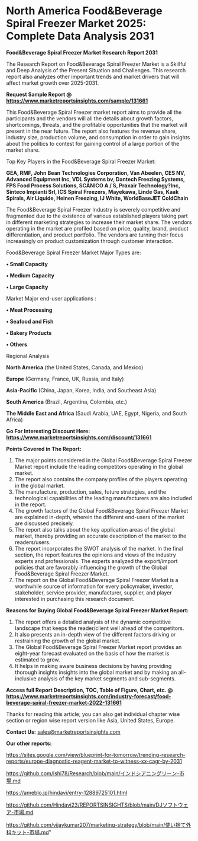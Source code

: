 # North America Food&Beverage Spiral Freezer Market 2025: Complete Data Analysis 2031

<strong>Food&Beverage Spiral Freezer Market Research Report 2031</strong>

The Research Report on Food&Beverage Spiral Freezer Market is a Skillful and Deep Analysis of the Present Situation and Challenges. This research report also analyzes other important trends and market drivers that will affect market growth over 2025-2031.

<strong>Request Sample Report @ <a href=https://www.marketreportsinsights.com/sample/131661>https://www.marketreportsinsights.com/sample/131661</a></strong>

This Food&Beverage Spiral Freezer market report aims to provide all the participants and the vendors will all the details about growth factors, shortcomings, threats, and the profitable opportunities that the market will present in the near future. The report also features the revenue share, industry size, production volume, and consumption in order to gain insights about the politics to contest for gaining control of a large portion of the market share.

Top Key Players in the Food&Beverage Spiral Freezer Market:

<strong>GEA, RMF, John Bean Technologies Corporation, Van Abeelen, CES NV, Advanced Equipment Inc, VDL Systems bv, Dantech Freezing Systems, FPS Food Process Solutions, SCANICO A / S, Praxair Technology?Inc, Sinteco Impianti Srl, ICS Spiral Freezers, Mayekawa, Linde Gas, Kaak Spirals, Air Liquide, Heinen Freezing, IJ White, WorldBaseJET ColdChain</strong>

The Food&Beverage Spiral Freezer Industry is severely competitive and fragmented due to the existence of various established players taking part in different marketing strategies to increase their market share. The vendors operating in the market are profiled based on price, quality, brand, product differentiation, and product portfolio. The vendors are turning their focus increasingly on product customization through customer interaction.

Food&Beverage Spiral Freezer Market Major Types are:

<strong>• Small Capacity

• Medium Capacity

• Large Capacity</strong>

Market Major end-user applications :

<strong>• Meat Processing

• Seafood and Fish

• Bakery Products

• Others</strong>

Regional Analysis

</u><strong><b>North America</b></strong> (the United States, Canada, and Mexico)

<strong><b>Europe </b></strong>(Germany, France, UK, Russia, and Italy)

<strong><b>Asia-Pacific</b></strong> (China, Japan, Korea, India, and Southeast Asia)

<strong><b>South America</b></strong> (Brazil, Argentina, Colombia, etc.)

<strong><b>The Middle East and Africa</b></strong> (Saudi Arabia, UAE, Egypt, Nigeria, and South Africa)

<strong>Go For Interesting Discount Here: <a href=https://www.marketreportsinsights.com/discount/131661>https://www.marketreportsinsights.com/discount/131661</a></strong>

<strong>Points Covered in The Report:</strong>
<ol>
  <li>The major points considered in the Global Food&Beverage Spiral Freezer Market report include the leading competitors operating in the global market.</li>
  <li>The report also contains the company profiles of the players operating in the global market.</li>
  <li>The manufacture, production, sales, future strategies, and the technological capabilities of the leading manufacturers are also included in the report.</li>
  <li>The growth factors of the Global Food&Beverage Spiral Freezer Market are explained in-depth, wherein the different end-users of the market are discussed precisely.</li>
  <li>The report also talks about the key application areas of the global market, thereby providing an accurate description of the market to the readers/users.</li>
  <li>The report incorporates the SWOT analysis of the market. In the final section, the report features the opinions and views of the industry experts and professionals. The experts analyzed the export/import policies that are favorably influencing the growth of the Global Food&Beverage Spiral Freezer Market.</li>
  <li>The report on the Global Food&Beverage Spiral Freezer Market is a worthwhile source of information for every policymaker, investor, stakeholder, service provider, manufacturer, supplier, and player interested in purchasing this research document.</li>
</ol>
<strong>Reasons for Buying Global Food&Beverage Spiral Freezer Market Report:</strong>

<ol>
  <li>The report offers a detailed analysis of the dynamic competitive landscape that keeps the reader/client well ahead of the competitors.</li>
  <li>It also presents an in-depth view of the different factors driving or restraining the growth of the global market.</li>
  <li>The Global Food&Beverage Spiral Freezer Market report provides an eight-year forecast evaluated on the basis of how the market is estimated to grow.</li>
  <li>It helps in making aware business decisions by having providing thorough insights insights into the global market and by making an all-inclusive analysis of the key market segments and sub-segments.</li>
</ol>
<strong>Access full Report Description, TOC, Table of Figure, Chart, etc. @ <a href=https://www.marketreportsinsights.com/industry-forecast/food-beverage-spiral-freezer-market-2022-131661>https://www.marketreportsinsights.com/industry-forecast/food-beverage-spiral-freezer-market-2022-131661</a></strong>


Thanks for reading this article; you can also get individual chapter wise section or region wise report version like Asia, United States, Europe.

<strong>Contact Us:</strong>
sales@marketreportsinsights.com

<strong>Our other reports:</strong>

<a href=https://sites.google.com/view/blueprint-for-tomorrow/trending-research-reports/europe-diagnostic-reagent-market-to-witness-xx-cagr-by-2031>https://sites.google.com/view/blueprint-for-tomorrow/trending-research-reports/europe-diagnostic-reagent-market-to-witness-xx-cagr-by-2031</a>

<a href=https://github.com/Ishi78/Research/blob/main/インドシアニングリーン-市場.md>https://github.com/Ishi78/Research/blob/main/インドシアニングリーン-市場.md</a>

<a href=https://ameblo.jp/hindavi/entry-12889725101.html>https://ameblo.jp/hindavi/entry-12889725101.html</a>

<a href=https://github.com/Hindavi23/REPORTSINSIGHTS/blob/main/DJソフトウェア-市場.md>https://github.com/Hindavi23/REPORTSINSIGHTS/blob/main/DJソフトウェア-市場.md</a>

<a href=https://github.com/vijaykumar207/marketing-strategy/blob/main/使い捨て外科キット-市場.md>https://github.com/vijaykumar207/marketing-strategy/blob/main/使い捨て外科キット-市場.md</a>"
